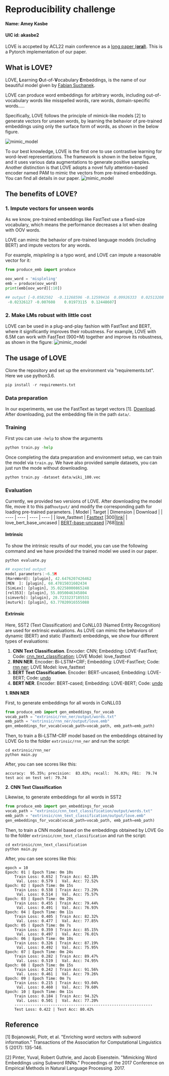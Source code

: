 # Reproducibility challenge
#### Name: Amey Kasbe
#### UIC id: akasbe2
LOVE is accpeted by ACL22 main conference as a [long paper (**oral**)](https://arxiv.org/abs/2203.07860). 
This is a Pytorch implementation of our paper. 

## What is LOVE?
LOVE, **L**earning **O**ut-of-**V**ocabulary **E**mbeddings, is the name of our beautiful model given by [Fabian Suchanek](https://suchanek.name/).

LOVE can produce word embeddings for arbitrary words, including out-of-vocabulary words like misspelled words, rare words, domain-specific words..... 

Specifically, LOVE follows the principle of mimick-like models [2] to generate vectors for unseen words, by learning
the behavior of pre-trained embeddings using only the surface form of words, as shown in the below figure.

![mimic_model](figure/mimic.jpg)

To our best knowledge, LOVE is the first one to use contrastive learning for word-level representations.
The framework is shown in the below figure, and it uses various data augmentations to generate positive samples.
Another distinction is that LOVE adopts a novel fully attention-based encoder named PAM to mimic the vectors from pre-trained embeddings.
You can find all details in our paper.
![mimic_model](figure/clearning.png)


## The benefits of LOVE?
### 1. Impute vectors for unseen words
As we know, pre-trained embeddings like FastText use a fixed-size vocabulary, which means the performance decreases a lot when dealing with OOV words.

LOVE can mimic the behavior of pre-trained language models (including BERT) and impute vectors for any words.

For example, _mispleling_ is a typo word, and LOVE can impute a reasonable vector for it:
```python
from produce_emb import produce

oov_word = 'mispleling'
emb = produce(oov_word)
print(emb[oov_word][:10])

## output [-0.0582502  -0.11268596 -0.12599416  0.09926333  0.02513208  0.01140639
 -0.02326127 -0.007608    0.01973115  0.12448607]
```

### 2. Make LMs robust with little cost
LOVE can be used in a plug-and-play fashion with FastText and BERT, where it significantly improves their robustness.
For example, LOVE with 6.5M can work with FastText (900+M) together and improve its robustness, as shown in the figure:
![mimic_model](figure/sst2.png)



## The usage of LOVE
Clone the repository and set up the environment via "requirements.txt". Here we use python3.6. 
```python
pip install -r requirements.txt
```
### Data preparation
In our experiments, we use the FastText as target vectors [1]. [Download](https://fasttext.cc/docs/en/english-vectors.html).
After downloading, put the embedding file in the path `data/`.

### Training
First you can use `-help` to show the arguments
```python
python train.py -help
```
Once completing the data preparation and environment setup, we can train the model via `train.py`.
We have also provided sample datasets, you can just run the mode without downloading.
```python
python train.py -dataset data/wiki_100.vec
```

### Evaluation
Currently, we provided two versions of LOVE. After downloading the model file, move it to this path```output/``` and modify the corresponding path for loading pre-trained parameters.
|  Model   | Target  | Dimension | Download |
|  ----  | ----  |  ----  | ----  |
| love_fasttext  | [Fasttext](https://fasttext.cc/docs/en/english-vectors.html) |300|[link](https://www.dropbox.com/s/o63h61kj3mdi4o0/love_fasttext.zip?dl=1)|
| love_bert_base_uncased  | [BERT-base-uncased](https://huggingface.co/bert-base-uncased) |768|[link](https://www.dropbox.com/s/uvqrwpjw2n4pcyv/love_bert_base_uncased.zip?dl=1)|

#### Intrinsic
To show the intrinsic results of our model, you can use the following command and 
we have provided the trained model we used in our paper. 

```python
python evaluate.py

## expected output
model parameters：~6.5M
[RareWord]: [plugin], 42.6476207426462 
[MEN  ]: [plugin], 68.47815031602434 
[SimLex]: [plugin], 35.02258000865248 
[rel353]: [plugin], 55.8950046345804 
[simverb]: [plugin], 28.7233237185531 
[muturk]: [plugin], 63.77020916555088 
```

#### Extrinsic

Here, SST2 (Text Classification) and CoNLL03 (Named Entity Recognition) are used for extrinsic evaluations.
As LOVE can mimic the behaviors of dynamic (BERT) and static (Fasttext) embeddings, we show four different types of evaluations:
1. **CNN Text Classification**. Encoder: CNN; Embedding: LOVE-FastText; Code: [cnn_text_classification](https://github.com/tigerchen52/LOVE/tree/master/extrinsic/cnn_text_classification); LOVE Model: love_fasttext
2. **RNN NER**. Encoder: Bi-LSTM+CRF; Embedding: LOVE-FastText; Code: [rnn ner](https://github.com/tigerchen52/LOVE/tree/master/extrinsic/rnn_ner); LOVE Model: love_fasttext
3. **BERT Text Classification**. Encoder: BERT-uncased; Embedding: LOVE-BERT; Code: [undo]()
4. **BERT NER**. Encoder: BERT-cased; Embedding: LOVE-BERT; Code: [undo]()


**1. RNN NER**

First, to generate embeddings for all words in CoNLL03
```python
from produce_emb import gen_embeddings_for_vocab
vocab_path = "extrinsic/rnn_ner/output/words.txt"
emb_path = "extrinsic/rnn_ner/output/love.emb"
gen_embeddings_for_vocab(vocab_path=vocab_path, emb_path=emb_path)
```
Then, to train a Bi-LSTM-CRF model based on the embeddings obtained by LOVE
Go to the folder ```extrinsic/rnn_ner``` and run the script:
```
cd extrinsic/rnn_ner
python main.py
```
After, you can see scores like this:
```
accuracy:  95.35%; precision:  83.83%; recall:  76.03%; FB1:  79.74
test acc on test set: 79.74
```

**2. CNN Text Classification**

Likewise, to generate embeddings for all words in SST2
```python
from produce_emb import gen_embeddings_for_vocab
vocab_path = "extrinsic/cnn_text_classification/output/words.txt"
emb_path = "extrinsic/cnn_text_classification/output/love.emb"
gen_embeddings_for_vocab(vocab_path=vocab_path, emb_path=emb_path)
```
Then, to train a CNN model based on the embeddings obtained by LOVE
Go to the folder ```extrinsic/cnn_text_classification``` and run the script:
```
cd extrinsic/cnn_text_classification
python main.py
```
After, you can see scores like this:
```
epoch = 10
Epoch: 01 | Epoch Time: 0m 10s
	Train Loss: 0.652 | Train Acc: 62.18%
	 Val. Loss: 0.579 |  Val. Acc: 72.52%
Epoch: 02 | Epoch Time: 0m 15s
	Train Loss: 0.538 | Train Acc: 73.29%
	 Val. Loss: 0.514 |  Val. Acc: 75.57%
Epoch: 03 | Epoch Time: 0m 20s
	Train Loss: 0.455 | Train Acc: 79.44%
	 Val. Loss: 0.491 |  Val. Acc: 76.93%
Epoch: 04 | Epoch Time: 0m 11s
	Train Loss: 0.405 | Train Acc: 82.32%
	 Val. Loss: 0.477 |  Val. Acc: 77.85%
Epoch: 05 | Epoch Time: 0m 7s
	Train Loss: 0.359 | Train Acc: 85.15%
	 Val. Loss: 0.497 |  Val. Acc: 76.01%
Epoch: 06 | Epoch Time: 0m 10s
	Train Loss: 0.326 | Train Acc: 87.19%
	 Val. Loss: 0.492 |  Val. Acc: 75.95%
Epoch: 07 | Epoch Time: 0m 24s
	Train Loss: 0.282 | Train Acc: 89.47%
	 Val. Loss: 0.519 |  Val. Acc: 74.95%
Epoch: 08 | Epoch Time: 0m 15s
	Train Loss: 0.242 | Train Acc: 91.56%
	 Val. Loss: 0.461 |  Val. Acc: 79.26%
Epoch: 09 | Epoch Time: 0m 7s
	Train Loss: 0.215 | Train Acc: 93.04%
	 Val. Loss: 0.460 |  Val. Acc: 79.60%
Epoch: 10 | Epoch Time: 0m 11s
	Train Loss: 0.184 | Train Acc: 94.32%
	 Val. Loss: 0.501 |  Val. Acc: 77.20%
	-------------------------------------------------------------
	Test Loss: 0.422 | Test Acc: 80.42%
```


## Reference
[1] Bojanowski, Piotr, et al. "Enriching word vectors with subword information." Transactions of the Association for Computational Linguistics 5 (2017): 135-146.

[2] Pinter, Yuval, Robert Guthrie, and Jacob Eisenstein. "Mimicking Word Embeddings using Subword RNNs." Proceedings of the 2017 Conference on Empirical Methods in Natural Language Processing. 2017.


